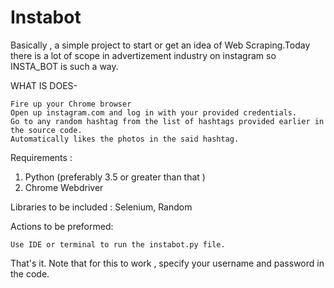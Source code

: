# Instabot

Basically , a simple project to start or get an idea of Web Scraping.Today there is a lot of scope in advertizement industry on instagram so INSTA_BOT is such a way.

WHAT IS DOES-

    Fire up your Chrome browser
    Open up instagram.com and log in with your provided credentials.
    Go to any random hashtag from the list of hashtags provided earlier in the source code.
    Automatically likes the photos in the said hashtag.

Requirements :

   1. Python (preferably 3.5 or greater than that )
   2. Chrome Webdriver

Libraries to be included : Selenium, Random

Actions to be preformed:

    Use IDE or terminal to run the instabot.py file.

That's it. Note that for this to work , specify your username and password in the code.
